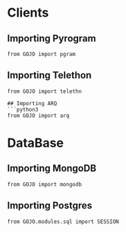 # Clients
## Importing Pyrogram
```python3
from GOJO import pgram
```
## Importing Telethon
```python3
from GOJO import telethn
```
```
## Importing ARQ
```python3
from GOJO import arq
```

# DataBase
## Importing MongoDB
```python3
from GOJO import mongodb
```
## Importing Postgres
```python3
from GOJO.modules.sql import SESSION
```
